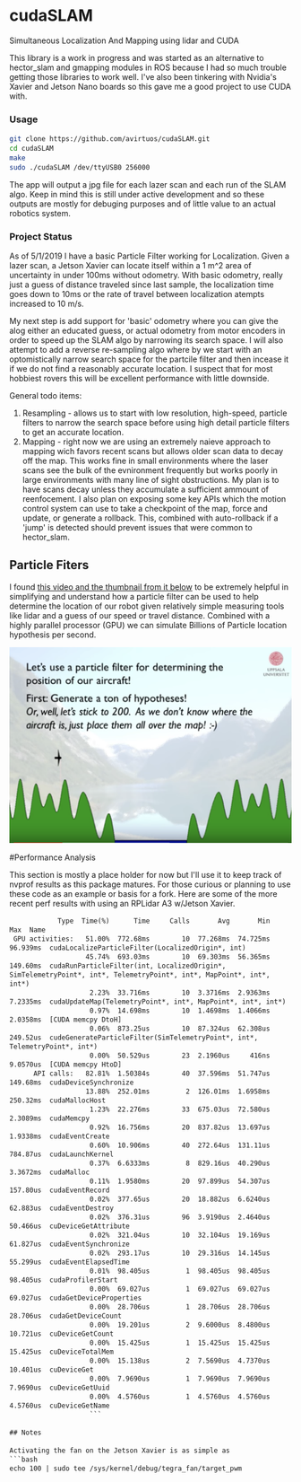 # cudaSLAM
Simultaneous Localization And Mapping using lidar and CUDA

This library is a work in progress and was started as an alternative to hector_slam and gmapping modules in ROS because I had so much trouble
getting those libraries to work well. I've also been tinkering with Nvidia's Xavier and Jetson Nano boards so this gave me a good project to
use CUDA with.

### Usage

```bash
git clone https://github.com/avirtuos/cudaSLAM.git
cd cudaSLAM
make
sudo ./cudaSLAM /dev/ttyUSB0 256000
```

The app will output a jpg file for each lazer scan and each run of the SLAM algo. Keep in mind this is still under active development and so these outputs are mostly for debuging purposes and of little value to an actual robotics system.

### Project Status
  As of 5/1/2019 I have a basic Particle Filter working for Localization. Given a lazer scan, a Jetson Xavier can locate itself within a 1 m^2 area of uncertainty in under 100ms without odometry. With basic odometry, really just a guess of distance traveled since last sample, the localization time goes down to 10ms or the rate of travel between localization atempts increased to 10 m/s.
  
  My next step is add support for 'basic' odometry where you can give the alog either an educated guess, or actual odometry from motor encoders in order to speed up the SLAM algo by narrowing its search space. I will also attempt to add a reverse re-sampling algo where by we start with an optomistically narrow search space for the partcile filter and then incease it if we do not find a reasonably accurate location. I suspect that for most hobbiest rovers this will be excellent performance with little downside.
  
  General todo items:
  
  1. Resampling - allows us to start with low resolution, high-speed, particle filters to narrow the search space before using high detail particle filters to get an accurate location.
  1. Mapping - right now we are using an extremely naieve approach to mapping wich favors recent scans but allows older scan data to decay off the map. This works fine in small environments where the laser scans see the bulk of the evnironment frequently but works poorly in large environments with many line of sight obstructions. My plan is to have scans decay unless they accumulate a sufficient ammount of reenfocement. I also plan on exposing some key APIs which the motion control system can use to take a checkpoint of the map, force and update, or generate a rollback. This, combined with auto-rollback if a 'jump' is detected should prevent issues that were common to hector_slam.

## Particle Fiters 

I found [this video and the thumbnail from it below](https://www.youtube.com/watch?v=aUkBa1zMKv4) to be extremely helpful in simplifying and understand how a particle filter can be used to help determine the location of our robot given relatively simple measuring tools like lidar and a guess of our speed or travel distance. Combined with a highly parallel processor (GPU) we can simulate Billions of Particle location hypothesis per second. 

[![IMAGE ALT TEXT HERE](https://raw.githubusercontent.com/avirtuos/cudaSLAM/master/docs/img/particple_filter.png)](https://www.youtube.com/watch?v=aUkBa1zMKv4)

#Performance Analysis

This section is mostly a place holder for now but I'll use it to keep track of nvprof results as this package matures. For those curious or planning to use these code as an example or basis for a fork. Here are some of the more recent perf results with using an RPLidar A3 w/Jetson Xavier.

```
            Type  Time(%)      Time     Calls       Avg       Min       Max  Name
 GPU activities:   51.00%  772.68ms        10  77.268ms  74.725ms  96.939ms  cudaLocalizeParticleFilter(LocalizedOrigin*, int)
                   45.74%  693.03ms        10  69.303ms  56.365ms  149.60ms  cudaRunParticleFilter(int, LocalizedOrigin*, SimTelemetryPoint*, int*, TelemetryPoint*, int*, MapPoint*, int*, int*)
                    2.23%  33.716ms        10  3.3716ms  2.9363ms  7.2335ms  cudaUpdateMap(TelemetryPoint*, int*, MapPoint*, int*, int*)
                    0.97%  14.698ms        10  1.4698ms  1.4066ms  2.0358ms  [CUDA memcpy DtoH]
                    0.06%  873.25us        10  87.324us  62.308us  249.52us  cudeGenerateParticleFilter(SimTelemetryPoint*, int*, TelemetryPoint*, int*)
                    0.00%  50.529us        23  2.1960us     416ns  9.0570us  [CUDA memcpy HtoD]
      API calls:   82.81%  1.50384s        40  37.596ms  51.747us  149.68ms  cudaDeviceSynchronize
                   13.88%  252.01ms         2  126.01ms  1.6958ms  250.32ms  cudaMallocHost
                    1.23%  22.276ms        33  675.03us  72.580us  2.3089ms  cudaMemcpy
                    0.92%  16.756ms        20  837.82us  13.697us  1.9338ms  cudaEventCreate
                    0.60%  10.906ms        40  272.64us  131.11us  784.87us  cudaLaunchKernel
                    0.37%  6.6333ms         8  829.16us  40.290us  3.3672ms  cudaMalloc
                    0.11%  1.9580ms        20  97.899us  54.307us  157.80us  cudaEventRecord
                    0.02%  377.65us        20  18.882us  6.6240us  62.883us  cudaEventDestroy
                    0.02%  376.31us        96  3.9190us  2.4640us  50.466us  cuDeviceGetAttribute
                    0.02%  321.04us        10  32.104us  19.169us  61.827us  cudaEventSynchronize
                    0.02%  293.17us        10  29.316us  14.145us  55.299us  cudaEventElapsedTime
                    0.01%  98.405us         1  98.405us  98.405us  98.405us  cudaProfilerStart
                    0.00%  69.027us         1  69.027us  69.027us  69.027us  cudaGetDeviceProperties
                    0.00%  28.706us         1  28.706us  28.706us  28.706us  cudaGetDeviceCount
                    0.00%  19.201us         2  9.6000us  8.4800us  10.721us  cuDeviceGetCount
                    0.00%  15.425us         1  15.425us  15.425us  15.425us  cuDeviceTotalMem
                    0.00%  15.138us         2  7.5690us  4.7370us  10.401us  cuDeviceGet
                    0.00%  7.9690us         1  7.9690us  7.9690us  7.9690us  cuDeviceGetUuid
                    0.00%  4.5760us         1  4.5760us  4.5760us  4.5760us  cuDeviceGetName
                    ```

## Notes

Activating the fan on the Jetson Xavier is as simple as 
```bash
echo 100 | sudo tee /sys/kernel/debug/tegra_fan/target_pwm
```

